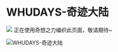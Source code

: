 <link rel="stylesheet" href="/group/infinity-nikki/styles.css">

# WHUDAYS-奇迹大陆

<div class="infinity-nikki-block">
  <div class="infinity-nikki-text">
    <img src="/group/infinity-nikki/infinity-nikki.png">
    正在使用奇想之力编织此页面，敬请期待~
  </div>
</div>

![WHUDAYS-奇迹大陆](/group/infinity-nikki/logo.jpg)
